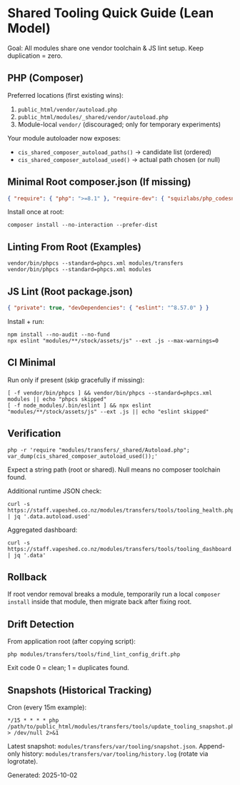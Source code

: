 # Shared Tooling Quick Guide (Lean Model)

Goal: All modules share one vendor toolchain & JS lint setup. Keep duplication = zero.

## PHP (Composer)
Preferred locations (first existing wins):
1. `public_html/vendor/autoload.php`
2. `public_html/modules/_shared/vendor/autoload.php`
3. Module-local `vendor/` (discouraged; only for temporary experiments)

Your module autoloader now exposes:
- `cis_shared_composer_autoload_paths()` → candidate list (ordered)
- `cis_shared_composer_autoload_used()` → actual path chosen (or null)

## Minimal Root composer.json (If missing)
```json
{ "require": { "php": ">=8.1" }, "require-dev": { "squizlabs/php_codesniffer": "^3.10" } }
```
Install once at root:
```
composer install --no-interaction --prefer-dist
```

## Linting From Root (Examples)
```
vendor/bin/phpcs --standard=phpcs.xml modules/transfers
vendor/bin/phpcs --standard=phpcs.xml modules
```

## JS Lint (Root package.json)
```json
{ "private": true, "devDependencies": { "eslint": "^8.57.0" } }
```
Install + run:
```
npm install --no-audit --no-fund
npx eslint "modules/**/stock/assets/js" --ext .js --max-warnings=0
```

## CI Minimal
Run only if present (skip gracefully if missing):
```
[ -f vendor/bin/phpcs ] && vendor/bin/phpcs --standard=phpcs.xml modules || echo "phpcs skipped"
[ -f node_modules/.bin/eslint ] && npx eslint "modules/**/stock/assets/js" --ext .js || echo "eslint skipped"
```

## Verification
```
php -r 'require "modules/transfers/_shared/Autoload.php"; var_dump(cis_shared_composer_autoload_used());'
```

Expect a string path (root or shared). Null means no composer toolchain found.

Additional runtime JSON check:
```
curl -s https://staff.vapeshed.co.nz/modules/transfers/tools/tooling_health.php | jq '.data.autoload.used'
```

Aggregated dashboard:
```
curl -s https://staff.vapeshed.co.nz/modules/transfers/tools/tooling_dashboard.php | jq '.data'
```

## Rollback
If root vendor removal breaks a module, temporarily run a local `composer install` inside that module, then migrate back after fixing root.

## Drift Detection
From application root (after copying script):
```
php modules/transfers/tools/find_lint_config_drift.php
```
Exit code 0 = clean; 1 = duplicates found.

## Snapshots (Historical Tracking)
Cron (every 15m example):
```
*/15 * * * * php /path/to/public_html/modules/transfers/tools/update_tooling_snapshot.php > /dev/null 2>&1
```
Latest snapshot: `modules/transfers/var/tooling/snapshot.json`.
Append-only history: `modules/transfers/var/tooling/history.log` (rotate via logrotate).

Generated: 2025-10-02